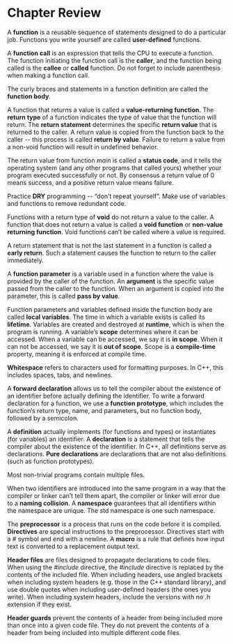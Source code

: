 # Chapter Review

A **function** is a reusable sequence of statements designed to do a particular job. Functions you write yourself are called **user-defined** functions.

A **function call** is an expression that tells the CPU to execute a function. The function initiating the function call is the **caller**, and the function being called is the **callee** or **called** function. Do not forget to include parenthesis when making a function call.

The curly braces and statements in a function definition are called the **function body**.

A function that returns a value is called a **value-returning function**. The **return type** of a function indicates the type of value that the function will return. The **return statement** determines the specific **return value** that is returned to the caller. A return value is copied from the function back to the caller -- this process is called **return by value**. Failure to return a value from a non-void function will result in undefined behavior.

The return value from function *main* is called a **status code**, and it tells the operating system (and any other programs that called yours) whether your program executed successfully or not. By consensus a return value of 0 means success, and a positive return value means failure.

Practice **DRY** programming -- “don’t repeat yourself”. Make use of variables and functions to remove redundant code.

Functions with a return type of **void** do not return a value to the caller. A function that does not return a value is called a **void function** or **non-value returning function**. Void functions can’t be called where a value is required.

A return statement that is not the last statement in a function is called a **early return**. Such a statement causes the function to return to the caller immediately.

A **function parameter** is a variable used in a function where the value is provided by the caller of the function. An **argument** is the specific value passed from the caller to the function. When an argument is copied into the parameter, this is called **pass by value**.

Function parameters and variables defined inside the function body are called **local variables**. The time in which a variable exists is called its **lifetime**. Variables are created and destroyed at **runtime**, which is when the program is running. A variable’s **scope** determines where it can be accessed. When a variable can be accessed, we say it is **in scope**. When it can not be accessed, we say it is **out of scope**. Scope is a **compile-time** property, meaning it is enforced at compile time.

**Whitespace** refers to characters used for formatting purposes. In C++, this includes spaces, tabs, and newlines.

A **forward declaration** allows us to tell the compiler about the existence of an identifier before actually defining the identifier. To write a forward declaration for a function, we use a **function prototype**, which includes the function’s return type, name, and parameters, but no function body, followed by a semicolon.

A **definition** actually implements (for functions and types) or instantiates (for variables) an identifier. A **declaration** is a statement that tells the compiler about the existence of the identifier. In C++, all definitions serve as declarations. **Pure declarations** are declarations that are not also definitions (such as function prototypes).

Most non-trivial programs contain multiple files.

When two identifiers are introduced into the same program in a way that the compiler or linker can’t tell them apart, the compiler or linker will error due to a **naming collision**. A **namespace** guarantees that all identifiers within the namespace are unique. The std namespace is one such namespace.

The **preprocessor** is a process that runs on the code before it is compiled. **Directives** are special instructions to the preprocessor. Directives start with a # symbol and end with a newline. A **macro** is a rule that defines how input text is converted to a replacement output text.

**Header files** are files designed to propagate declarations to code files. When using the *#include* directive, the *#include* directive is replaced by the contents of the included file. When including headers, use angled brackets when including system headers (e.g. those in the C++ standard library), and use double quotes when including user-defined headers (the ones you write). When including system headers, include the versions with no .h extension if they exist.

**Header guards** prevent the contents of a header from being included more than once into a given code file. They do not prevent the contents of a header from being included into multiple different code files.